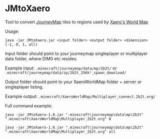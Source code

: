 # JMtoXaero

Tool to convert [JourneyMap](https://www.curseforge.com/minecraft/mc-mods/journeymap) tiles to regions used by [Xaero's World Map](https://chocolateminecraft.com/worldmap.php)

Usage: 

`java -jar JMtoXaero.jar <input folder> <output folder> <dimension> (-1, 0, 1, all)`

Input folder should point to your journeymap singleplayer or multiplayer data folder, where DIM0 etc resides.

Example input:
`.minecraft/journeymap/data/mp/2b2t/`
or 
`.minecraft/journeymap/data/sp/2b2t_256k²_spawn_download/`

Output folder should point to your XaeroWorldMap folder + server or singleplayer listing.

Example output:
`.minecraft/XaeroWorldMap/Multiplayer_connect.2b2t.org/`


Full command example:

`java -jar JMtoXaero-1.0.jar ".minecraft\journeymap\data\mp\2b2t" ".minecraft\XaeroWorldMap\Multiplayer_2b2t.org" 0`

`java -jar JMtoXaero-1.0.jar ".minecraft\journeymap\data\mp\2b2t" ".minecraft\XaeroWorldMap\Multiplayer_2b2t.org" all`

